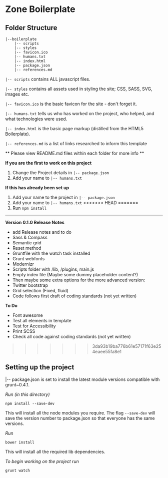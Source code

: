 # Zone Boilerplate #

## Folder Structure

    |--boilerplate
        |-- scripts
        |-- styles
        |-- favicon.ico
        |-- humans.txt
        |-- index.html
        |-- package.json
        |-- references.md


`|-- scripts` contains ALL javascript files.

`|-- styles` contains all assets used in styling the site; CSS, SASS, SVG, images etc.

`|-- favicon.ico` is the basic favicon for the site - don't forget it.

`|-- humans.txt` tells us who has worked on the project, who helped, and what technologies were used.

`|-- index.html` is the basic page markup (distilled from the HTML5 Boilerplate).

`|-- references.md` is a list of links researched to inform this template

** Please view README.md files within each folder for more info **


**If you are the first to work on this project**

1. Change the Project details in `|-- package.json`
2. Add your name to `|-- humans.txt`

**If this has already been set up**

1. Add your name to the project in `|-- package.json`
2. Add your name to `|-- humans.txt`
<<<<<<< HEAD
=======
3. Run `npm install`

_____


**Version 0.1.0 Release Notes**

- add Release notes and to do
- Sass & Compass
- Semantic grid
- Reset method 
- Gruntfile with the watch task installed
- Grunt webfonts
- Modernizr
- Scripts folder with /lib, /plugins, main.js
- Empty index file (Maybe some dummy placeholder content?)
- Then maybe some extra options for the more advanced version:
- Twitter bootstrap
- Grid selection (Fixed, fluid)
- Code follows first draft of coding standards (not yet written)

**To Do**

- Font awesome
- Test all elements in template
- Test for Accessibility
- Print SCSS
- Check all code against coding standards (not yet written)
>>>>>>> 3da93b19ba776b61e57171f63e254eaee55fa8e1

## Setting up the project

|-- package.json is set to install the latest module versions compatible with grunt~0.4.1.

*Run (in this directory)*

    npm install --save-dev 

This will install all the node modules you require. The flag `--save-dev` will save the version number to package.json so that everyone has the same versions.

*Run* 

    bower install

This will install all the required lib dependencies.

*To begin working on the project run*

    grunt watch 


